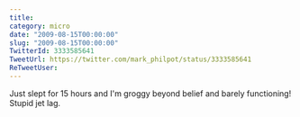 ```yaml
---
title: 
category: micro
date: "2009-08-15T00:00:00"
slug: "2009-08-15T00:00:00"
TwitterId: 3333585641
TweetUrl: https://twitter.com/mark_philpot/status/3333585641
ReTweetUser: 
---
```


Just slept for 15 hours and I'm groggy beyond belief and barely functioning! Stupid jet lag.